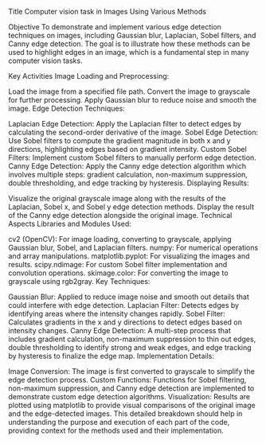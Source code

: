 Title
Computer vision task in Images Using Various Methods

Objective
To demonstrate and implement various edge detection techniques on images, including Gaussian blur, Laplacian, Sobel filters, and Canny edge detection. The goal is to illustrate how these methods can be used to highlight edges in an image, which is a fundamental step in many computer vision tasks.

Key Activities
Image Loading and Preprocessing:

Load the image from a specified file path.
Convert the image to grayscale for further processing.
Apply Gaussian blur to reduce noise and smooth the image.
Edge Detection Techniques:

Laplacian Edge Detection: Apply the Laplacian filter to detect edges by calculating the second-order derivative of the image.
Sobel Edge Detection: Use Sobel filters to compute the gradient magnitude in both x and y directions, highlighting edges based on gradient intensity.
Custom Sobel Filters: Implement custom Sobel filters to manually perform edge detection.
Canny Edge Detection: Apply the Canny edge detection algorithm which involves multiple steps: gradient calculation, non-maximum suppression, double thresholding, and edge tracking by hysteresis.
Displaying Results:

Visualize the original grayscale image along with the results of the Laplacian, Sobel x, and Sobel y edge detection methods.
Display the result of the Canny edge detection alongside the original image.
Technical Aspects
Libraries and Modules Used:

cv2 (OpenCV): For image loading, converting to grayscale, applying Gaussian blur, Sobel, and Laplacian filters.
numpy: For numerical operations and array manipulations.
matplotlib.pyplot: For visualizing the images and results.
scipy.ndimage: For custom Sobel filter implementation and convolution operations.
skimage.color: For converting the image to grayscale using rgb2gray.
Key Techniques:

Gaussian Blur: Applied to reduce image noise and smooth out details that could interfere with edge detection.
Laplacian Filter: Detects edges by identifying areas where the intensity changes rapidly.
Sobel Filter: Calculates gradients in the x and y directions to detect edges based on intensity changes.
Canny Edge Detection: A multi-step process that includes gradient calculation, non-maximum suppression to thin out edges, double thresholding to identify strong and weak edges, and edge tracking by hysteresis to finalize the edge map.
Implementation Details:

Image Conversion: The image is first converted to grayscale to simplify the edge detection process.
Custom Functions: Functions for Sobel filtering, non-maximum suppression, and Canny edge detection are implemented to demonstrate custom edge detection algorithms.
Visualization: Results are plotted using matplotlib to provide visual comparisons of the original image and the edge-detected images.
This detailed breakdown should help in understanding the purpose and execution of each part of the code, providing context for the methods used and their implementation.
